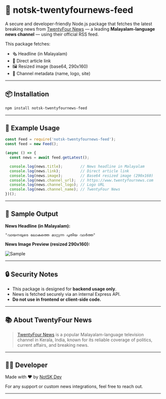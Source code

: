 # 📰 notsk-twentyfournews-feed

A secure and developer-friendly Node.js package that fetches the latest breaking news from [TwentyFour News](https://www.twentyfournews.com) — a leading **Malayalam-language news channel** — using their official RSS feed.

This package fetches:
- 🗞️ Headline (in Malayalam)
- 🔗 Direct article link
- 🖼️ Resized image (base64, 290x160)
- 📡 Channel metadata (name, logo, site)

---

## 📦 Installation

```bash
npm install notsk-twentyfournews-feed
```

---

## 🧪 Example Usage

```js
const Feed = require('notsk-twentyfournews-feed');
const feed = new Feed();

(async () => {
  const news = await feed.getLatest();

  console.log(news.title);        // News headline in Malayalam
  console.log(news.link);         // Direct article link
  console.log(news.image);        // Base64 resized image (290x160)
  console.log(news.channel_url);  // https://www.twentyfournews.com
  console.log(news.channel_logo); // Logo URL
  console.log(news.channel_name); // TwentyFour News
})();
```

---

## 📸 Sample Output

**News Headline (in Malayalam):**
```
"വായനയുടെ ലോകത്തെ മാറ്റുന്ന പുതിയ വാർത്ത"
```

**News Image Preview (resized 290x160):**

![Sample](https://r2.fivemanage.com/9JxmrTZeBRNmJpMZ0FVfn/IMG_3304.png)

---

## 🔒 Security Notes

- This package is designed for **backend usage only**.
- News is fetched securely via an internal Express API.
- **Do not use in frontend or client-side code.**

---

## 📚 About TwentyFour News

> [TwentyFour News](https://www.twentyfournews.com) is a popular Malayalam-language television channel in Kerala, India, known for its reliable coverage of politics, current affairs, and breaking news.

---

## 👨‍💻 Developer

Made with ❤️ by [NotSK Dev](https://github.com/NotSKDev)

For any support or custom news integrations, feel free to reach out.

---
